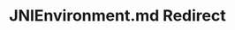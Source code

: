 ---
title: JNIEnvironment.md Redirect
redirect_to: /Pages/StereoKit/Backend.Android/JNIEnvironment.html
---